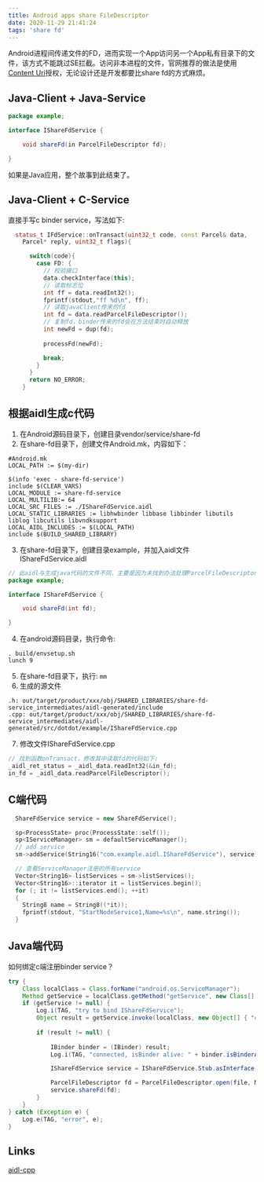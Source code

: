 ```yaml
---
title: Android apps share FileDescriptor
date: 2020-11-29 21:41:24
tags: 'share fd'
---
```


Android进程间传递文件的FD，进而实现一个App访问另一个App私有目录下的文件，该方式不能跳过SE拦截。访问非本进程的文件，官网推荐的做法是使用[Content Uri](https://developer.android.com/training/secure-file-sharing)授权，无论设计还是开发都要比share fd的方式麻烦。

## Java-Client + Java-Service
```java
package example;

interface IShareFdService {

    void shareFd(in ParcelFileDescriptor fd);

}
```
如果是Java应用，整个故事到此结束了。

## Java-Client + C-Service
直接手写c binder service，写法如下:
```c++
  status_t IFdService::onTransact(uint32_t code, const Parcel& data,
    Parcel* reply, uint32_t flags){

      switch(code){
        case FD: {
          // 校验接口
          data.checkInterface(this);
          // 读取标志位
          int ff = data.readInt32();
          fprintf(stdout,"ff %d\n", ff);
          // 读取javaClient传来的fd
          int fd = data.readParcelFileDescriptor();
          // 复制fd，binder传来的fd会在方法结束时自动释放
          int newFd = dup(fd);
          
          processFd(newFd);

          break;
        }
      }
      return NO_ERROR;
    }
```

## 根据aidl生成c代码
1. 在Android源码目录下，创建目录vendor/service/share-fd
2. 在share-fd目录下，创建文件Android.mk，内容如下：
```shell
#Android.mk
LOCAL_PATH := $(my-dir)

$(info 'exec - share-fd-service')
include $(CLEAR_VARS)
LOCAL_MODULE := share-fd-service
LOCAL_MULTILIB:= 64
LOCAL_SRC_FILES := ./IShareFdService.aidl 
LOCAL_STATIC_LIBRARIES := libhwbinder libbase libbinder libutils liblog libcutils libvndksupport
LOCAL_AIDL_INCLUDES := $(LOCAL_PATH)
include $(BUILD_SHARED_LIBRARY)
```
3. 在share-fd目录下，创建目录example，并加入aidl文件IShareFdService.aidl
```java
// 此aidl与生成java代码的文件不同，主要是因为未找到办法处理ParcelFileDescriptor，从aidl-cpp源码分析像是不支持
package example;

interface IShareFdService {

    void shareFd(int fd);

}
```
4. 在android源码目录，执行命令:
```shell
. build/envsetup.sh
lunch 9
```
5. 在share-fd目录下，执行: `mm`
6. 生成的源文件
```
.h: out/target/product/xxx/obj/SHARED_LIBRARIES/share-fd-service_intermediates/aidl-generated/include
.cpp: out/target/product/xxx/obj/SHARED_LIBRARIES/share-fd-service_intermediates/aidl-generated/src/dotdot/example/IShareFdService.cpp
```
7. 修改文件IShareFdService.cpp
```cpp
// 找到函数onTransact，修改其中读取fd的代码如下:
_aidl_ret_status = _aidl_data.readInt32(&in_fd);
in_fd = _aidl_data.readParcelFileDescriptor();
```

## C端代码
```cpp
  ShareFdService service = new ShareFdService();

  sp<ProcessState> proc(ProcessState::self());
  sp<IServiceManager> sm = defaultServiceManager();
  // add service
  sm->addService(String16("com.example.aidl.IShareFdService"), service);

  // 查看ServiceManager注册的所有service
  Vector<String16> listServices = sm->listServices();
  Vector<String16>::iterator it = listServices.begin();
  for (; it != listServices.end(); ++it)
  {
    String8 name = String8((*it));
    fprintf(stdout, "StartNodeService1,Name=%s\n", name.string());
  }
```

## Java端代码
如何绑定c端注册binder service？
```java
try {
    Class localClass = Class.forName("android.os.ServiceManager");
    Method getService = localClass.getMethod("getService", new Class[] { String.class });
    if (getService != null) {
        Log.i(TAG, "try to bind IShareFdService");
        Object result = getService.invoke(localClass, new Object[] { "com.example.aidl.IShareFdService" };
        
        if (result != null) {
            
            IBinder binder = (IBinder) result;
            Log.i(TAG, "connected, isBinder alive: " + binder.isBinderAlive());

            IShareFdService service = IShareFdService.Stub.asInterface(binder);

            ParcelFileDescriptor fd = ParcelFileDescriptor.open(file, MODE_WRITE_ONLY);
            service.shareFd(fd);
        }
    }
} catch (Exception e) {
    Log.e(TAG, "error", e);
}
```

## Links
[aidl-cpp](https://android.googlesource.com/platform/system/tools/aidl/+/brillo-m10-dev/docs/aidl-cpp.md)

